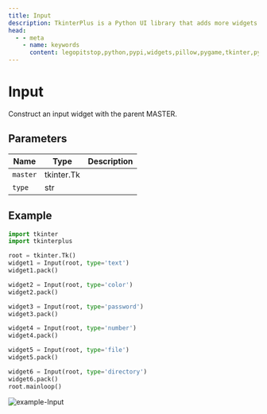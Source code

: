 ```yaml
---
title: Input
description: TkinterPlus is a Python UI library that adds more widgets to Tkinter
head:
  - - meta
    - name: keywords
      content: legopitstop,python,pypi,widgets,pillow,pygame,tkinter,pythonpackage
---
```


# Input

Construct an input widget with the parent MASTER.

## Parameters

| Name     | Type       | Description |
| -------- | ---------- | ----------- |
| `master` | tkinter.Tk |             |
| `type`   | str        |             |

## Example

```py
import tkinter
import tkinterplus

root = tkinter.Tk()
widget1 = Input(root, type='text')
widget1.pack()

widget2 = Input(root, type='color')
widget2.pack()

widget3 = Input(root, type='password')
widget3.pack()

widget4 = Input(root, type='number')
widget4.pack()

widget5 = Input(root, type='file')
widget5.pack()

widget6 = Input(root, type='directory')
widget6.pack()
root.mainloop()
```

![example-Input](/images/example-Input.png)
